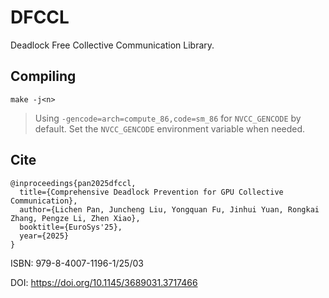 # DFCCL
Deadlock Free Collective Communication Library.


## Compiling

```shell
make -j<n>
```
> Using `-gencode=arch=compute_86,code=sm_86` for `NVCC_GENCODE` by default. Set the `NVCC_GENCODE` environment variable when needed.

## Cite

```
@inproceedings{pan2025dfccl,
  title={Comprehensive Deadlock Prevention for GPU Collective Communication},
  author={Lichen Pan, Juncheng Liu, Yongquan Fu, Jinhui Yuan, Rongkai Zhang, Pengze Li, Zhen Xiao},
  booktitle={EuroSys'25},
  year={2025}
}
```

ISBN: 979-8-4007-1196-1/25/03

DOI: https://doi.org/10.1145/3689031.3717466
